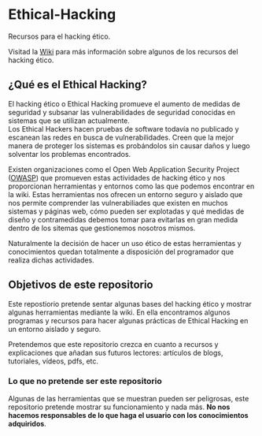 # Ethical-Hacking
Recursos para el hacking ético.

Visitad la [Wiki](https://github.com/AulaLinux/Ethical-Hacking/wiki) para más información sobre algunos de los recursos del hacking ético.

## ¿Qué es el Ethical Hacking?

El hacking ético o Ethical Hacking promueve el aumento de medidas de seguridad y subsanar las vulnerabilidades de seguridad conocidas en sistemas que se utilizan actualmente.  
Los Ethical Hackers hacen pruebas de software todavía no publicado y escanean las redes en busca de vulnerabilidades. Creen que la mejor manera de proteger los sistemas es probándolos sin causar daños y luego solventar los problemas encontrados.

Existen organizaciones como el Open Web Application Security Project ([OWASP](https://www.owasp.org/index.php/Main_Page)) que promueven estas actividades de hacking ético y nos proporcionan herramientas y entornos como las que podemos encontrar en la wiki.
Estas herramientas nos ofrecen un entorno seguro y aislado que nos permite comprender las vulnerabiliades que existen en muchos sistemas y páginas web, cómo pueden ser explotadas y qué medidas de diseño y contramedidas debemos tomar para evitarlas en gran medida dentro de los sitemas que gestionemos nosotros mismos.  

Naturalmente la decisión de hacer un uso ético de estas herramientas y conocimientos quedan totalmente a disposición del programador que realiza dichas actividades.

## Objetivos de este repositorio

Este repostiorio pretende sentar algunas bases del hacking ético y mostrar algunas herramientas mediante la wiki. En ella encontramos algunos programas y recursos para hacer algunas prácticas de Ethical Hacking en un entorno aislado y seguro.

Pretendemos que este repositorio crezca en cuanto a recursos y explicaciones que añadan sus futuros lectores: artículos de blogs, tutoriales, vídeos, pdfs, etc.

### Lo que no pretende ser este repositorio

Algunas de las herramientas que se muestran pueden ser peligrosas, este repositorio pretende mostrar su funcionamiento y nada más. **No nos hacemos responsables de lo que haga el usuario con los conocimientos adquiridos**.
